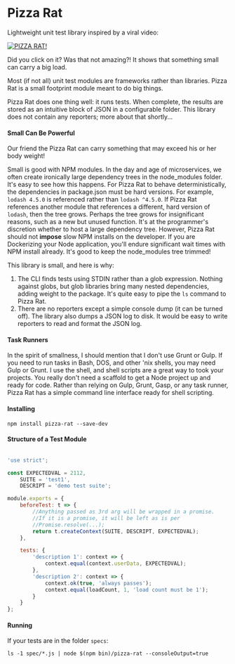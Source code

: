 # Pizza Rat
Lightweight unit test library inspired by a viral video:

[![PIZZA RAT!](http://img.youtube.com/vi/UPXUG8q4jKU/0.jpg)](http://www.youtube.com/watch?v=UPXUG8q4jKU)

Did you click on it? Was that not amazing?! It shows that something small can carry a big load.

Most (if not all) unit test modules are frameworks rather than libraries. Pizza Rat is a small footprint
module meant to do big things.

Pizza Rat does one thing well: it runs tests. When complete, the results are stored as an intuitive block
of JSON in a configurable folder. This library does not contain any reporters; more about that shortly...


#### Small Can Be Powerful

Our friend the Pizza Rat can carry something that may exceed his or her body weight!

Small is good with NPM modules. In the day and age of microservices, we often create ironically large dependency
trees in the node_modules folder. It's easy to see how this happens. For Pizza Rat to behave deterministically,
the dependencies in package.json must be hard versions. For example, `lodash 4.5.0` is referenced rather
than `lodash ^4.5.0`. If Pizza Rat references another module that references a different, hard version
of `lodash`, then the tree grows. Perhaps the tree grows for insignificant reasons, such as a new but
unused function. It's at the programmer's discretion whether to host a large dependency tree. However, Pizza
Rat should not __impose__ slow NPM installs on the developer. If you are Dockerizing
your Node application, you'll endure significant wait times with NPM install already. It's good to
keep the node_modules tree trimmed!

This library is small, and here is why:

1. The CLI finds tests using STDIN rather than a glob expression. Nothing against globs, but glob libraries
bring many nested dependencies, adding weight to the package. It's quite easy to pipe the ```ls``` command
to Pizza Rat.
2. There are no reporters except a simple console dump (it can be turned off). The library also dumps a JSON log
to disk. It would be easy to write reporters to read and format the JSON log.

#### Task Runners

In the spirit of smallness, I should mention that I don't use Grunt or Gulp. If you need to run tasks in Bash,
DOS, and other 'nix shells, you may need Gulp or Grunt. I use the shell, and shell scripts are a great way to
took your projects. You really don't need a scaffold to get a Node project up and ready for code. Rather than
relying on Gulp, Grunt, Gasp, or any task runner, Pizza Rat has a simple command line interface ready for shell
scripting.

#### Installing
```
npm install pizza-rat --save-dev
```

#### Structure of a Test Module

```javascript

'use strict';

const EXPECTEDVAL = 2112,
    SUITE = 'test1',
    DESCRIPT = 'demo test suite';

module.exports = {
    beforeTest: t => {
        //Anything passed as 3rd arg will be wrapped in a promise.
        //If it is a promise, it will be left as is per
        //Promise.resolve(...);
        return t.createContext(SUITE, DESCRIPT, EXPECTEDVAL);
    },

    tests: {
        'description 1': context => {
            context.equal(context.userData, EXPECTEDVAL);
        },
        'description 2': context => {
            context.ok(true, 'always passes');
            context.equal(loadCount, 1, 'load count must be 1');
        }
    }
};

```

#### Running

If your tests are in the folder `specs`:

```
ls -1 spec/*.js | node $(npm bin)/pizza-rat --consoleOutput=true
```
